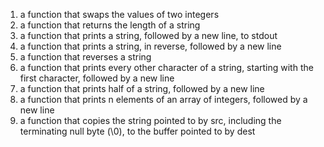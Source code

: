 1.  a function that swaps the values of two integers
2. a function that returns the length of a string
3. a function that prints a string, followed by a new line, to stdout
4. a function that prints a string, in reverse, followed by a new line
5. a function that reverses a string
6.  a function that prints every other character of a string, starting with the first character, followed by a new line
7. a function that prints half of a string, followed by a new line
8. a function that prints n elements of an array of integers, followed by a new line
9. a function that copies the string pointed to by src, including the terminating null byte (\0), to the buffer pointed to by dest
